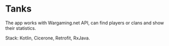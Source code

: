# Tanks

The app works with Wargaming.net API, can find players or clans and show their statistics.

Stack: Kotlin, Cicerone, Retrofit, RxJava.
